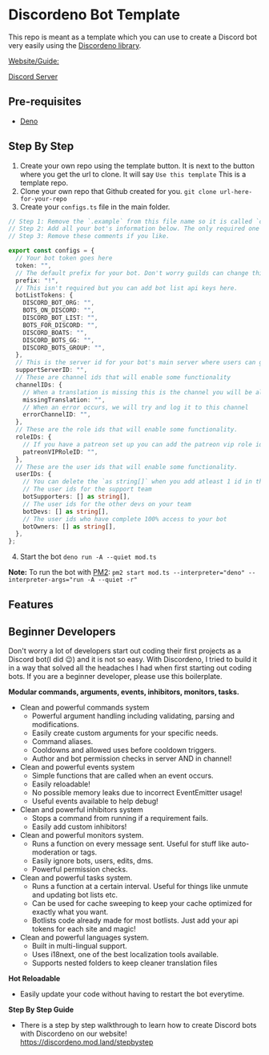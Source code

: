 # Discordeno Bot Template

This repo is meant as a template which you can use to create a Discord bot very easily using the [Discordeno library](https://github.com/discordeno/discordeno).

[Website/Guide:](https://discordeno.mod.land/)

[Discord Server](https://discord.com/invite/5vBgXk3UcZ)

## Pre-requisites

- [Deno](https://deno.land)

## Step By Step

1. Create your own repo using the template button. It is next to the button where you get the url to clone. It will say `Use this template` This is a template repo.
2. Clone your own repo that Github created for you. `git clone url-here-for-your-repo`
3. Create your `configs.ts` file in the main folder.

```ts
// Step 1: Remove the `.example` from this file name so it is called `configs.ts`
// Step 2: Add all your bot's information below. The only required one is token and prefix. NOTE: As long as `.gitignore` file is ignoring configs.ts your configurations will be kept private!
// Step 3: Remove these comments if you like.

export const configs = {
  // Your bot token goes here
  token: "",
  // The default prefix for your bot. Don't worry guilds can change this later.
  prefix: "!",
  // This isn't required but you can add bot list api keys here.
  botListTokens: {
    DISCORD_BOT_ORG: "",
    BOTS_ON_DISCORD: "",
    DISCORD_BOT_LIST: "",
    BOTS_FOR_DISCORD: "",
    DISCORD_BOATS: "",
    DISCORD_BOTS_GG: "",
    DISCORD_BOTS_GROUP: "",
  },
  // This is the server id for your bot's main server where users can get help/support
  supportServerID: "",
  // These are channel ids that will enable some functionality
  channelIDs: {
    // When a translation is missing this is the channel you will be alerted in.
    missingTranslation: "",
    // When an error occurs, we will try and log it to this channel
    errorChannelID: "",
  },
  // These are the role ids that will enable some functionality.
  roleIDs: {
    // If you have a patreon set up you can add the patreon vip role id here.
    patreonVIPRoleID: "",
  },
  // These are the user ids that will enable some functionality.
  userIDs: {
    // You can delete the `as string[]` when you add atleast 1 id in them.
    // The user ids for the support team
    botSupporters: [] as string[],
    // The user ids for the other devs on your team
    botDevs: [] as string[],
    // The user ids who have complete 100% access to your bot
    botOwners: [] as string[],
  },
};
```

4. Start the bot `deno run -A --quiet mod.ts`

**Note:** To run the bot with [PM2](https://github.com/Unitech/pm2): `pm2 start mod.ts --interpreter="deno" --interpreter-args="run -A --quiet -r" `

## Features

## Beginner Developers

Don't worry a lot of developers start out coding their first projects as a Discord bot(I did 😉) and it is not so easy. With Discordeno, I tried to build it in a way that solved all the headaches I had when first starting out coding bots. If you are a beginner developer, please use this boilerplate.

**Modular commands, arguments, events, inhibitors, monitors, tasks.**

- Clean and powerful commands system
  - Powerful argument handling including validating, parsing and modifications.
  - Easily create custom arguments for your specific needs.
  - Command aliases.
  - Cooldowns and allowed uses before cooldown triggers.
  - Author and bot permission checks in server AND in channel!
- Clean and powerful events system
  - Simple functions that are called when an event occurs.
  - Easily reloadable!
  - No possible memory leaks due to incorrect EventEmitter usage!
  - Useful events available to help debug!
- Clean and powerful inhibitors system
  - Stops a command from running if a requirement fails.
  - Easily add custom inhibitors!
- Clean and powerful monitors system.
  - Runs a function on every message sent. Useful for stuff like auto-moderation or tags.
  - Easily ignore bots, users, edits, dms.
  - Powerful permission checks.
- Clean and powerful tasks system.
  - Runs a function at a certain interval. Useful for things like unmute and updating bot lists etc.
  - Can be used for cache sweeping to keep your cache optimized for exactly what you want.
  - Botlists code already made for most botlists. Just add your api tokens for each site and magic!
- Clean and powerful languages system.
  - Built in multi-lingual support.
  - Uses i18next, one of the best localization tools available.
  - Supports nested folders to keep cleaner translation files

**Hot Reloadable**

- Easily update your code without having to restart the bot everytime.

**Step By Step Guide**

- There is a step by step walkthrough to learn how to create Discord bots with Discordeno on our website! https://discordeno.mod.land/stepbystep
